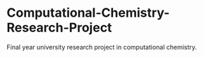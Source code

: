 # Computational-Chemistry-Research-Project
Final year university research project in computational chemistry.
